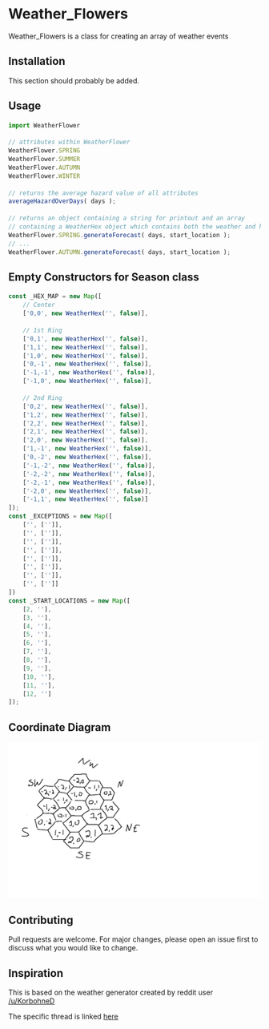 
# Weather_Flowers

Weather_Flowers is a class for creating an array of weather events

## Installation

This section should probably be added.

## Usage

```javascript
import WeatherFlower

// attributes within WeatherFlower
WeatherFlower.SPRING
WeatherFlower.SUMMER
WeatherFlower.AUTUMN
WeatherFlower.WINTER

// returns the average hazard value of all attributes
averageHazardOverDays( days );

// returns an object containing a string for printout and an array 
// containing a WeatherHex object which contains both the weather and hazard level
WeatherFlower.SPRING.generateForecast( days, start_location );
// ...
WeatherFlower.AUTUMN.generateForecast( days, start_location );
```

## Empty Constructors for Season class 

```javascript
const _HEX_MAP = new Map([
    // Center
    ['0,0', new WeatherHex('', false)],

    // 1st Ring
    ['0,1', new WeatherHex('', false)],
    ['1,1', new WeatherHex('', false)],
    ['1,0', new WeatherHex('', false)],
    ['0,-1', new WeatherHex('', false)],
    ['-1,-1', new WeatherHex('', false)],
    ['-1,0', new WeatherHex('', false)],

    // 2nd Ring
    ['0,2', new WeatherHex('', false)],
    ['1,2', new WeatherHex('', false)],
    ['2,2', new WeatherHex('', false)],
    ['2,1', new WeatherHex('', false)],
    ['2,0', new WeatherHex('', false)],
    ['1,-1', new WeatherHex('', false)],
    ['0,-2', new WeatherHex('', false)],
    ['-1,-2', new WeatherHex('', false)],
    ['-2,-2', new WeatherHex('', false)],
    ['-2,-1', new WeatherHex('', false)],
    ['-2,0', new WeatherHex('', false)],
    ['-1,1', new WeatherHex('', false)]
]);
const _EXCEPTIONS = new Map([
    ['', ['']],
    ['', ['']],
    ['', ['']],
    ['', ['']],
    ['', ['']],
    ['', ['']],
    ['', ['']],
    ['', ['']]
])
const _START_LOCATIONS = new Map([
    [2, ''],
    [3, ''],
    [4, ''],
    [5, ''],
    [6, ''],
    [7, ''],
    [8, ''],
    [9, ''],
    [10, ''],
    [11, ''],
    [12, '']
]);
```
## Coordinate Diagram

![Coordinate Graph](./CoordinateExample.png "Sorry it's 45 degrees off, paint doesn't allow for rotating under 90 degrees anymore...")

## Contributing

Pull requests are welcome. For major changes, please open an issue first
to discuss what you would like to change.

## Inspiration

This is based on the weather generator created by reddit user [/u/KorbohneD](https://www.reddit.com/user/KorbohneD)

The specific thread is linked [here](https://www.reddit.com/r/osr/comments/omtd4g/4_season_weather_table_hex_easy_and_logical/)